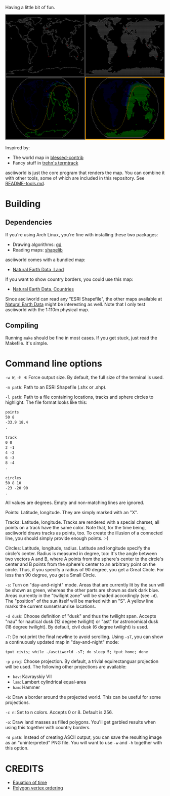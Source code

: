Having a little bit of fun.

![asciiworld](/asciiworld.png?raw=true)

Inspired by:

*  The world map in [blessed-contrib](https://github.com/yaronn/blessed-contrib)
*  Fancy stuff in [trehn's termtrack](https://github.com/trehn/termtrack)

asciiworld is just the core program that renders the map. You can combine it with other tools, some of which are included in this repository. See [README-tools.md](/README-tools.md).

Building
========

Dependencies
------------

If you're using Arch Linux, you're fine with installing these two packages:

*  Drawing algorithms: [gd](https://www.archlinux.org/packages/extra/x86_64/gd/)
*  Reading maps: [shapelib](https://www.archlinux.org/packages/community/x86_64/shapelib/)

asciiworld comes with a bundled map:

*  [Natural Earth Data, Land](http://www.naturalearthdata.com/downloads/110m-physical-vectors/110m-land/)

If you want to show country borders, you could use this map:

*  [Natural Earth Data, Countries](http://www.naturalearthdata.com/downloads/110m-cultural-vectors/110m-admin-0-countries/)

Since asciiworld can read any "ESRI Shapefile", the other maps available at [Natural Earth Data](http://www.naturalearthdata.com) might be interesting as well. Note that I only test asciiworld with the 1:110m physical map.

Compiling
---------

Running `make` should be fine in most cases. If you get stuck, just read the Makefile. It's simple.

Command line options
====================

`-w W`, `-h H`: Force output size. By default, the full size of the terminal is used.

`-m path`: Path to an ESRI Shapefile (.shx or .shp).

`-l path`: Path to a file containing locations, tracks and sphere circles to highlight. The file format looks like this:

    points
    50 8
    -33.9 18.4
    .
    
    track
    0 0
    2 -1
    4 -2
    6 -3
    8 -4
    .
    
    circles
    50 8 10
    -23 -20 90
    .

All values are degrees. Empty and non-matching lines are ignored.

Points: Latitude, longitude. They are simply marked with an "X".

Tracks: Latitude, longitude. Tracks are rendered with a special charset, all points on a track have the same color. Note that, for the time being, asciiworld draws tracks as points, too. To create the illusion of a connected line, you should simply provide enough points. :-)

Circles: Latitude, longitude, radius. Latitude and longitude specify the circle's center. Radius is measured in degree, too: It's the angle between two vectors A and B, where A points from the sphere's center to the circle's center and B points from the sphere's center to an arbitrary point on the circle. Thus, if you specify a radius of 90 degree, you get a Great Circle. For less than 90 degree, you get a Small Circle.

`-s`: Turn on "day-and-night" mode. Areas that are currently lit by the sun will be shown as green, whereas the other parts are shown as dark dark blue. Areas currently in the "twilight zone" will be shaded accordingly (see `-d`). The "position" of the sun itself will be marked with an "S". A yellow line marks the current sunset/sunrise locations.

`-d dusk`: Choose definition of "dusk" and thus the twilight span. Accepts "nau" for nautical dusk (12 degree twilight) or "ast" for astronomical dusk (18 degree twilight). By default, civil dusk (6 degree twilight) is used.

`-T`: Do not print the final newline to avoid scrolling. Using `-sT`, you can show a continuously updated map in "day-and-night" mode:

    tput civis; while ./asciiworld -sT; do sleep 5; tput home; done

`-p proj`: Choose projection. By default, a trivial equirectanguar projection will be used. The following other projections are available:

*  `kav`: Kavrayskiy VII
*  `lam`: Lambert cylindrical equal-area
*  `ham`: Hammer

`-b`: Draw a border around the projected world. This can be useful for some projections.

`-c n`: Set to n colors. Accepts 0 or 8. Default is 256.

`-o`: Draw land masses as filled polygons. You'll get garbled results when using this together with country borders.

`-W path`: Instead of creating ASCII output, you can save the resulting image as an "uninterpreted" PNG file. You will want to use `-w` and `-h` together with this option.

CREDITS
=======

*  [Equation of time](http://lexikon.astronomie.info/zeitgleichung/)
*  [Polygon vertex ordering](http://debian.fmi.uni-sofia.bg/~sergei/cgsr/docs/clockwise.htm)
